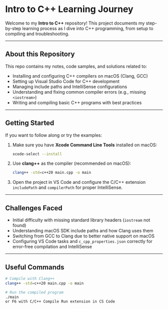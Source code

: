 # Intro to C++ Learning Journey

Welcome to my **Intro to C++** repository! This project documents my step-by-step learning process as I dive into C++ programming, from setup to compiling and troubleshooting.

---

## About this Repository

This repo contains my notes, code samples, and solutions related to:

- Installing and configuring C++ compilers on macOS (Clang, GCC)
- Setting up Visual Studio Code for C++ development
- Managing include paths and IntelliSense configurations
- Understanding and fixing common compiler errors (e.g., missing `<iostream>`)
- Writing and compiling basic C++ programs with best practices

---

## Getting Started

If you want to follow along or try the examples:

1. Make sure you have **Xcode Command Line Tools** installed on macOS:

    ```bash
    xcode-select --install
    ```

2. Use **clang++** as the compiler (recommended on macOS):

    ```bash
    clang++ -std=c++20 main.cpp -o main
    ```

3. Open the project in VS Code and configure the C/C++ extension `includePath` and `compilerPath` for proper IntelliSense.

---

## Challenges Faced

- Initial difficulty with missing standard library headers (`iostream` not found)
- Understanding macOS SDK include paths and how Clang uses them
- Switching from GCC to Clang due to better native support on macOS
- Configuring VS Code tasks and `c_cpp_properties.json` correctly for error-free compilation and IntelliSense

---

## Useful Commands

```bash
# Compile with Clang++
clang++ -std=c++20 main.cpp -o main

# Run the compiled program
./main
or F6 with C/C++ Compile Run extension in CS Code
